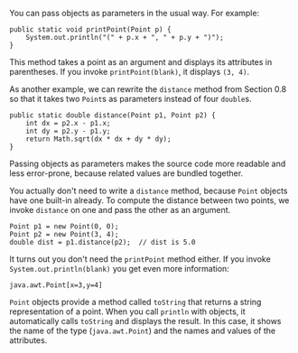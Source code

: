 You can pass objects as parameters in the usual way.
For example:

```code
public static void printPoint(Point p) {
    System.out.println("(" + p.x + ", " + p.y + ")");
}
```

This method takes a point as an argument and displays its attributes in parentheses.
If you invoke `printPoint(blank)`, it displays `(3, 4)`.

As another example, we can rewrite the `distance` method from Section 0.8 so that it takes two `Point`s as parameters instead of four `double`s.

```code
public static double distance(Point p1, Point p2) {
    int dx = p2.x - p1.x;
    int dy = p2.y - p1.y;
    return Math.sqrt(dx * dx + dy * dy);
}
```

Passing objects as parameters makes the source code more readable and less error-prone, because related values are bundled together.

You actually don't need to write a `distance` method, because `Point` objects have one built-in already.
To compute the distance between two points, we invoke `distance` on one and pass the other as an argument.

```code
Point p1 = new Point(0, 0);
Point p2 = new Point(3, 4);
double dist = p1.distance(p2);  // dist is 5.0
```

It turns out you don't need the `printPoint` method either.
If you invoke `System.out.println(blank)` you get even more information:

```code
java.awt.Point[x=3,y=4]
```


`Point` objects provide a method called `toString` that returns a string representation of a point.
When you call `println` with objects, it automatically calls `toString` and displays the result.
In this case, it shows the name of the type (`java.awt.Point`) and the names and values of the attributes.